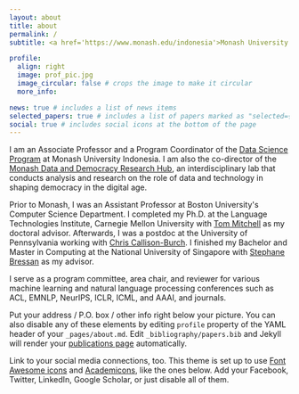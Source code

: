 ```yaml
---
layout: about
title: about
permalink: /
subtitle: <a href='https://www.monash.edu/indonesia'>Monash University Indonesia</a> | <a href='https://www.bu.edu/cs/'>Boston University</a> (Adjunct) | Jakarta | <a href="mailto:derry.wijaya@monash.edu">Derry.Wijaya@monash.edu</a>.  

profile:
  align: right
  image: prof_pic.jpg
  image_circular: false # crops the image to make it circular
  more_info: 

news: true # includes a list of news items
selected_papers: true # includes a list of papers marked as "selected={true}"
social: true # includes social icons at the bottom of the page
---
```


I am an Associate Professor and a Program Coordinator of the <a href='https://www.monash.edu/indonesia/our-programs/Master-degrees/master-of-data-science'>Data Science Program</a> at Monash University Indonesia. I am also the co-director of the <a href='https://www.monash.edu/indonesia/our-research/data-democracy-research-hub'>Monash Data and Democracy Research Hub</a>, an interdisciplinary lab that conducts analysis and research on the role of data and technology in shaping democracy in the digital age. 

Prior to Monash, I was an Assistant Professor at Boston University's Computer Science Department. I completed my Ph.D. at the Language Technologies Institute, Carnegie Mellon University with <a href='http://www.cs.cmu.edu/~tom/'>Tom Mitchell</a> as my doctoral advisor. Afterwards, I was a postdoc at the University of Pennsylvania working with <a href='https://www.cis.upenn.edu/~ccb/'>Chris Callison-Burch</a>. I finished my Bachelor and Master in Computing at the National University of Singapore with <a href='https://www.comp.nus.edu.sg/~steph/'>Stephane Bressan</a> as my advisor. 

I serve as a program committee, area chair, and reviewer for various machine learning and natural language processing conferences such as ACL, EMNLP, NeurIPS, ICLR, ICML, and AAAI, and journals.



Put your address / P.O. box / other info right below your picture. You can also disable any of these elements by editing `profile` property of the YAML header of your `_pages/about.md`. Edit `_bibliography/papers.bib` and Jekyll will render your [publications page](/al-folio/publications/) automatically.

Link to your social media connections, too. This theme is set up to use [Font Awesome icons](https://fontawesome.com/) and [Academicons](https://jpswalsh.github.io/academicons/), like the ones below. Add your Facebook, Twitter, LinkedIn, Google Scholar, or just disable all of them.
